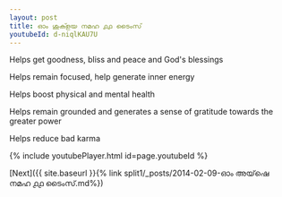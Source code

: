 ```yaml
---
layout: post
title: ഓം ശുക്ളയ നമഹ ൧൧ ടൈംസ്
youtubeId: d-niqlKAU7U
---
```

 
 
Helps get goodness, bliss and peace and God's blessings
 
Helps remain focused, help generate inner energy 
 
Helps boost physical and mental health 
 
Helps remain grounded and generates a sense of gratitude towards the greater power 
 
Helps reduce bad karma
 
 
 
 


{% include youtubePlayer.html id=page.youtubeId %}
 
[Next]({{ site.baseurl }}{% link  split1/_posts/2014-02-09-ഓം അയ്‌ഷെ നമഹ ൧൧ ടൈംസ്.md%})
 
